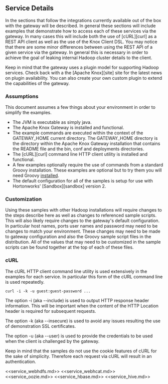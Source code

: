 <!---
   Licensed to the Apache Software Foundation (ASF) under one or more
   contributor license agreements.  See the NOTICE file distributed with
   this work for additional information regarding copyright ownership.
   The ASF licenses this file to You under the Apache License, Version 2.0
   (the "License"); you may not use this file except in compliance with
   the License.  You may obtain a copy of the License at

       http://www.apache.org/licenses/LICENSE-2.0

   Unless required by applicable law or agreed to in writing, software
   distributed under the License is distributed on an "AS IS" BASIS,
   WITHOUT WARRANTIES OR CONDITIONS OF ANY KIND, either express or implied.
   See the License for the specific language governing permissions and
   limitations under the License.
--->

## Service Details ##

In the sections that follow the integrations currently available out of the box with the gateway will be described.
In general these sections will include examples that demonstrate how to access each of these services via the gateway.
In many cases this will include both the use of [cURL][curl] as a REST API client as well as the use of the Knox Client DSL.
You may notice that there are some minor differences between using the REST API of a given service via the gateway.
In general this is necessary in order to achieve the goal of leaking internal Hadoop cluster details to the client.

Keep in mind that the gateway uses a plugin model for supporting Hadoop services.
Check back with a the [Apache Knox][site] site for the latest news on plugin availability.
You can also create your own custom plugin to extend the capabilities of the gateway.

### Assumptions

This document assumes a few things about your environment in order to simplify the examples.

* The JVM is executable as simply java.
* The Apache Knox Gateway is installed and functional.
* The example commands are executed within the context of the GATEWAY_HOME current directory.
The GATEWAY_HOME directory is the directory within the Apache Knox Gateway installation that contains the README file and the bin, conf and deployments directories.
* The [cURL][curl] command line HTTP client utility is installed and functional.
* A few examples optionally require the use of commands from a standard Groovy installation.
These examples are optional but to try them you will need Groovy [installed](http://groovy.codehaus.org/Installing+Groovy).
* The default configuration for all of the samples is setup for use with Hortonworks' [Sandbox][sandbox] version 2.

### Customization

Using these samples with other Hadoop installations will require changes to the steps describe here as well as changes to referenced sample scripts.
This will also likely require changes to the gateway's default configuration.
In particular host names, ports user names and password may need to be changes to match your environment.
These changes may need to be made to gateway configuration and also the Groovy sample script files in the distribution.
All of the values that may need to be customized in the sample scripts can be found together at the top of each of these files.

### cURL

The cURL HTTP client command line utility is used extensively in the examples for each service.
In particular this form of the cURL command line is used repeatedly.

    curl -i -k -u guest:guest-password ...

The option -i (aka --include) is used to output HTTP response header information.
This will be important when the content of the HTTP Location header is required for subsequent requests.

The option -k (aka --insecure) is used to avoid any issues resulting the use of demonstration SSL certificates.

The option -u (aka --user) is used to provide the credentials to be used when the client is challenged by the gateway.

Keep in mind that the samples do not use the cookie features of cURL for the sake of simplicity.
Therefore each request via cURL will result in an authentication.

<<service_webhdfs.md>>
<<service_webhcat.md>>
<<service_oozie.md>>
<<service_hbase.md>>
<<service_hive.md>>


